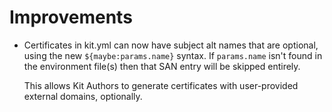 # Improvements

- Certificates in kit.yml can now have subject alt names that
  are optional, using the new `${maybe:params.name}` syntax.
  If `params.name` isn't found in the environment file(s) then
  that SAN entry will be skipped entirely.

  This allows Kit Authors to generate certificates with
  user-provided external domains, optionally.
